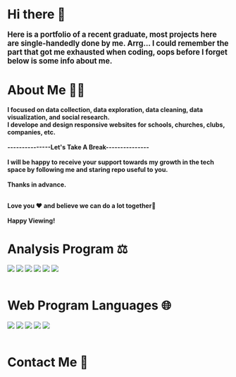 # Hi there 👋 
<big><b>Here is a portfolio of a recent graduate, most projects here are single-handedly done by me. Arrg... I could remember the part that got me exhausted when coding, oops before I forget below is some info about me.
</b></big><br/>


# About Me 👨‍💻
<b>I focused on data collection, data exploration, data cleaning, data visualization, and social research. <br/>
I develope and design responsive websites for schools, churches, clubs, companies, etc.
<br/><br/>
---------------Let's Take A Break---------------
<br/><br/>
I will be happy to receive your support towards my growth in the tech space by following me and staring repo useful to you.
<br/><br/>
Thanks in advance.
<br/><br/>

Love you ❤ and believe we can do a lot together💯 
<br/><br/>
Happy Viewing!</b><br/>

# Analysis Program ⚖

<img src="https://img.shields.io/badge/Microsoft_Access-A4373A?style=for-the-badge&logo=microsoft-access&logoColor=white">
<img src="https://img.shields.io/badge/Tableau-00CCBC?style=for-the-badge&logo=Tableau&logoColor=black">
<img src="https://img.shields.io/badge/Google%20Sheets-34A853?style=for-the-badge&logo=google-sheets&logoColor=black">
<img src="https://img.shields.io/badge/SPSS-5C2D91?style=for-the-badge&logo=spss&logoColor=red"> 
<img src="https://img.shields.io/badge/STATA-FF8C00?style=for-the-badge&logo=stata&logoColor=blue">
<img src="https://img.shields.io/badge/RStudio-75AADB?style=for-the-badge&logo=r&logoColor=black"> 
<br/><br/>


# Web Program Languages 🌐

<img src="https://img.shields.io/badge/HTML5-E34F26?style=for-the-badge&logo=html5&logoColor=black"> 
<img src="https://img.shields.io/badge/CSS3-1572B6?style=for-the-badge&logo=css3&logoColor=black"> 
<img src="https://img.shields.io/badge/JavaScript-F7E7CE?style=for-the-badge&logo=javascript&logoColor=black"> 
<img src="https://img.shields.io/badge/PHP-777BB4?style=for-the-badge&logo=php&logoColor=black"> 
<img src="https://img.shields.io/badge/MySQL-EE82EE?style=for-the-badge&logo=mysql&logoColor=black"> 
<br/><br/>

# Contact Me 📲 

<a href="mailto:me.tobi.adeoye@gmail.com"> <i class="fab fa-gmail"></i></a>  <a href="https://github.com/olusure"><i class="fab fa-github"></i></a>
<a href="https://twitter.com/thetobiadeoye"><i class="fab fa-twitter"></i></a>
<a href="https://linkedin.com/in/thetobiadeoye"><i class="fab fa-linkedin-in"></i></a>
<a href="https://fb.me/thetobiadeoye"><i class="fab fa-facebook-f"></i></a>
<a href="https://t.me/thetobiadeoye"><i class="fab fa-telegram-plane"></i></a>
<a href="https://instagram.com/thetobiadeoye"><i class="fab fa- Instagram-f"></i></a>
<a href="https://whatsapp.com/channel/0029VanZNgj3LdQUvP8lsT0i"><i class="fab fa-whatsapp"></i></a>
<a href="podcasters.spotify.com/pod/show/tobi-adeoye"><i class="fab fa-spotify"></i></a>
<a href="https://YouTube.com/thetobiadeoye"><i class="fab fa-youtube"></i></a>
<a href="https://tiktok.com/thetobiadeoye"><i class="fab fa-tiktok"></i></a>

